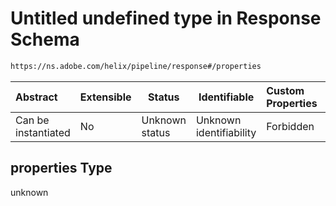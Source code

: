 # Untitled undefined type in Response Schema

```txt
https://ns.adobe.com/helix/pipeline/response#/properties
```




| Abstract            | Extensible | Status         | Identifiable            | Custom Properties | Additional Properties | Access Restrictions | Defined In                                                            |
| :------------------ | ---------- | -------------- | ----------------------- | :---------------- | --------------------- | ------------------- | --------------------------------------------------------------------- |
| Can be instantiated | No         | Unknown status | Unknown identifiability | Forbidden         | Allowed               | none                | [response.schema.json\*](response.schema.json "open original schema") |

## properties Type

unknown
